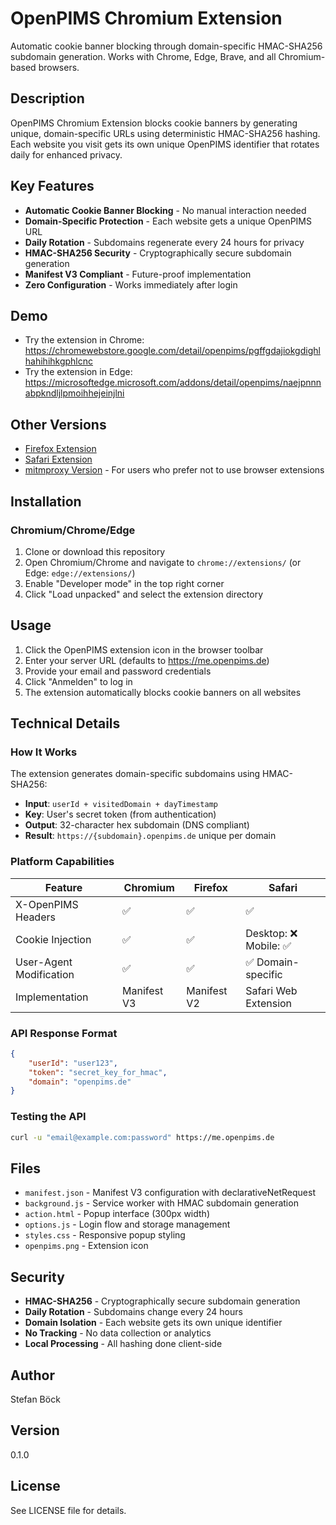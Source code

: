 # OpenPIMS Chromium Extension

Automatic cookie banner blocking through domain-specific HMAC-SHA256 subdomain generation. Works with Chrome, Edge, Brave, and all Chromium-based browsers.

## Description

OpenPIMS Chromium Extension blocks cookie banners by generating unique, domain-specific URLs using deterministic HMAC-SHA256 hashing. Each website you visit gets its own unique OpenPIMS identifier that rotates daily for enhanced privacy.

## Key Features

- **Automatic Cookie Banner Blocking** - No manual interaction needed
- **Domain-Specific Protection** - Each website gets a unique OpenPIMS URL
- **Daily Rotation** - Subdomains regenerate every 24 hours for privacy
- **HMAC-SHA256 Security** - Cryptographically secure subdomain generation
- **Manifest V3 Compliant** - Future-proof implementation
- **Zero Configuration** - Works immediately after login

## Demo

- Try the extension in Chrome: https://chromewebstore.google.com/detail/openpims/pgffgdajiokgdighlhahihihkgphlcnc
- Try the extension in Edge: https://microsoftedge.microsoft.com/addons/detail/openpims/naejpnnnabpkndljlpmoihhejeinjlni


## Other Versions

- [Firefox Extension](https://github.com/openpims/firefox)
- [Safari Extension](https://github.com/openpims/safari)
- [mitmproxy Version](https://github.com/openpims/mitmproxy) - For users who prefer not to use browser extensions

## Installation

### Chromium/Chrome/Edge
1. Clone or download this repository
2. Open Chromium/Chrome and navigate to `chrome://extensions/` (or Edge: `edge://extensions/`)
3. Enable "Developer mode" in the top right corner
4. Click "Load unpacked" and select the extension directory

## Usage

1. Click the OpenPIMS extension icon in the browser toolbar
2. Enter your server URL (defaults to https://me.openpims.de)
3. Provide your email and password credentials
4. Click "Anmelden" to log in
5. The extension automatically blocks cookie banners on all websites

## Technical Details

### How It Works
The extension generates domain-specific subdomains using HMAC-SHA256:
- **Input**: `userId + visitedDomain + dayTimestamp`
- **Key**: User's secret token (from authentication)
- **Output**: 32-character hex subdomain (DNS compliant)
- **Result**: `https://{subdomain}.openpims.de` unique per domain

### Platform Capabilities
| Feature | Chromium | Firefox | Safari |
|---------|----------|---------|---------|
| X-OpenPIMS Headers | ✅ | ✅ | ✅ |
| Cookie Injection | ✅ | ✅ | Desktop: ❌ Mobile: ✅ |
| User-Agent Modification | ✅ | ✅ | ✅ Domain-specific |
| Implementation | Manifest V3 | Manifest V2 | Safari Web Extension |

### API Response Format
```json
{
    "userId": "user123",
    "token": "secret_key_for_hmac",
    "domain": "openpims.de"
}
```

### Testing the API
```bash
curl -u "email@example.com:password" https://me.openpims.de
```

## Files

- `manifest.json` - Manifest V3 configuration with declarativeNetRequest
- `background.js` - Service worker with HMAC subdomain generation
- `action.html` - Popup interface (300px width)
- `options.js` - Login flow and storage management
- `styles.css` - Responsive popup styling
- `openpims.png` - Extension icon

## Security

- **HMAC-SHA256** - Cryptographically secure subdomain generation
- **Daily Rotation** - Subdomains change every 24 hours
- **Domain Isolation** - Each website gets its own unique identifier
- **No Tracking** - No data collection or analytics
- **Local Processing** - All hashing done client-side

## Author

Stefan Böck

## Version

0.1.0

## License

See LICENSE file for details.